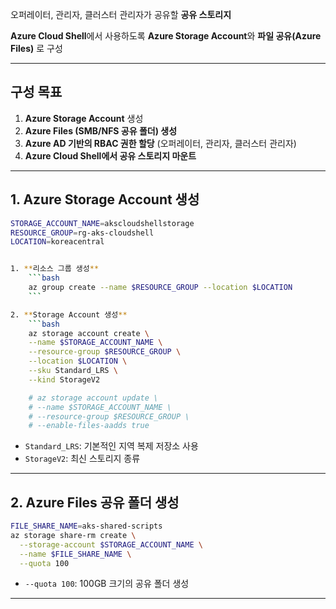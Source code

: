 오퍼레이터, 관리자, 클러스터 관리자가 공유할 **공유 스토리지**

**Azure Cloud Shell**에서 사용하도록 **Azure Storage Account**와 **파일 공유(Azure Files)** 로 구성  


---

## **구성 목표**
1. **Azure Storage Account** 생성  
2. **Azure Files (SMB/NFS 공유 폴더) 생성**  
3. **Azure AD 기반의 RBAC 권한 할당** (오퍼레이터, 관리자, 클러스터 관리자)  
4. **Azure Cloud Shell에서 공유 스토리지 마운트**  

---

## **1. Azure Storage Account 생성**
```sh
STORAGE_ACCOUNT_NAME=akscloudshellstorage
RESOURCE_GROUP=rg-aks-cloudshell
LOCATION=koreacentral


1. **리소스 그룹 생성**
    ```bash
    az group create --name $RESOURCE_GROUP --location $LOCATION
    ```

2. **Storage Account 생성**
    ```bash
    az storage account create \
    --name $STORAGE_ACCOUNT_NAME \
    --resource-group $RESOURCE_GROUP \
    --location $LOCATION \
    --sku Standard_LRS \
    --kind StorageV2

    # az storage account update \
    # --name $STORAGE_ACCOUNT_NAME \
    # --resource-group $RESOURCE_GROUP \
    # --enable-files-aadds true

```
- `Standard_LRS`: 기본적인 지역 복제 저장소 사용  
- `StorageV2`: 최신 스토리지 종류  

---

## **2. Azure Files 공유 폴더 생성**
```sh
FILE_SHARE_NAME=aks-shared-scripts
az storage share-rm create \
  --storage-account $STORAGE_ACCOUNT_NAME \
  --name $FILE_SHARE_NAME \
  --quota 100
```
- `--quota 100`: 100GB 크기의 공유 폴더 생성  

---

